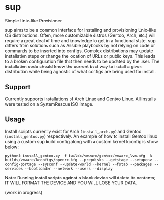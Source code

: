 # sup
Simple Unix-like Provisioner

sup aims to be a common interface for installing and provisioning Unix-like OS distributions. Often, more customizable distros (Gentoo, Arch, etc.) will require a great deal of time and knowledge to get in a functional state. sup differs from solutions such as Ansible playbooks by not relying on code or commands to be inserted into configs. Complex distributions may update installation steps or change the location of URLs or public keys. This leads to a broken configuration file that then needs to be updated by the user. The installation code should know the current best way to install a given distribution while being agnostic of what configs are being used for install.

## Support
Currently supports installations of Arch Linux and Gentoo Linux. All installs were tested on a SystemRescue ISO image.

## Usage
Install scripts currently exist for Arch (`install_arch.py`) and Gentoo (`install_gentoo.py`) respectively. An example of how to install Gentoo linux using a custom sup build config along with a custom kernel kconfig is show below:

`
python3 install_gentoo.py -f builds/vmware/gentoo/vmware_lvm.cfg -k builds/vmware/kconfigs/openrc.kfg --prepdisks --getstage --setupenv --config-portage --sysconf --update-world --kernel --fstab --packages --services --bootloader --network --users --display
`

Note: Running install scripts against a block device will delete its contents; IT WILL FORMAT THE DEVICE AND YOU WILL LOSE YOUR DATA.

(work in progress)
